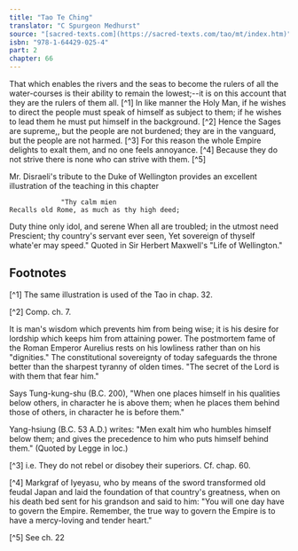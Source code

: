 ```yaml
---
title: "Tao Te Ching"
translator: "C Spurgeon Medhurst"
source: "[sacred-texts.com](https://sacred-texts.com/tao/mt/index.htm)"
isbn: "978-1-64429-025-4"
part: 2
chapter: 66
---
```

That which enables the rivers and the seas to become the rulers of all the water-courses is their ability to remain the lowest;--it is on this account that they are the rulers of them all. [^1] In like manner the Holy Man, if he wishes to direct the people must speak of himself as subject to them; if he wishes to lead them he must put himself in the background. [^2] Hence the Sages are supreme,, but the people are not burdened; they are in the vanguard, but the people are not harmed. [^3] For this reason the whole Empire delights to exalt them, and no one feels annoyance. [^4] Because they do not strive there is none who can strive with them. [^5]

Mr. Disraeli's tribute to the Duke of Wellington provides an excellent illustration of the teaching in this chapter

                 "Thy calm mien
    Recalls old Rome, as much as thy high deed;

Duty thine only idol, and serene
When all are troubled; in the utmost need
Prescient; thy country's servant ever seen,
Yet sovereign of thyself whate'er may speed."
Quoted in Sir Herbert Maxwell's "Life of Wellington."

## Footnotes

[^1] The same illustration is used of the Tao in chap. 32.

[^2] Comp. ch. 7.

It is man's wisdom which prevents him from being wise; it is his desire for lordship which keeps him from attaining power. The postmortem fame of the Roman Emperor Aurelius rests on his lowliness rather than on his "dignities." The constitutional sovereignty of today safeguards the throne better than the sharpest tyranny of olden times. "The secret of the Lord is with them that fear him."

Says Tung-kung-shu (B.C. 200), "When one places himself in his qualities below others, in character he is above them; when he places them behind those of others, in character he is before them."

Yang-hsiung (B.C. 53 A.D.) writes: "Men exalt him who humbles himself below them; and gives the precedence to him who puts himself behind them." (Quoted by Legge in loc.)

[^3] i.e. They do not rebel or disobey their superiors. Cf. chap. 60.

[^4] Markgraf of Iyeyasu, who by means of the sword transformed old feudal Japan and laid the foundation of that country's greatness, when on his death bed sent for his grandson and said to him: "You will one day have to govern the Empire. Remember, the true way to govern the Empire is to have a mercy-loving and tender heart."

[^5] See ch. 22